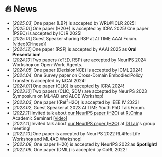 # 🔥 News
- [*2025.03*] One paper (LBP) is accepted by WRL@ICLR 2025!
- [*2025.01*] One paper (H2O+) is accepted by ICRA 2025! One paper (PSEC) is accepted by ICLR 2025!
- [*2025.01*] Guest Speaker sharing RSP at AI TIME AAAI Forum. [[video](https://www.bilibili.com/video/BV1MBc1eBEYJ/?share_source=copy_web&vd_source=76e83556474f5bcdeb4d19a8521c1d7d)(Chinese)]
- [*2024.12*] One paper (RSP) is accepted by AAAI 2025 as **Oral Presentation**!
- [*2024.10*] Two papers (xTED, RSP) are accepted by NeurIPS 2024 Workshop on Open-World Agents.
- [*2024.05*] One paper (DecisionNCE) is accepted by ICML 2024!
- [*2024.04*] One Survey paper on Cross-Domain Embodied Policy Transfer is accepted by IJCAI 2024!
- [*2024.01*] One paper (CLIC) is accepted by ICRA 2024!
- [*2023.10*] Two papers (CLIC, SDM) are accepted by NeurIPS 2023 Symposium on ML4AD and ALOE Workshop!
- [*2023.03*] One paper ((Re)$^2$H2O) is accepted by IEEE IV 2023!
- [*2023.02*] Guest Speaker at 2023 AI TIME Youth PhD Talk Forum.
- [*2022.11*] Invited talk about [our NeurIPS paper (H2O)](https://nips.cc/virtual/2022/poster/54412) at [RLChina](https://rlchina.org/) Academic Seminar! [[video](https://www.bilibili.com/video/BV1c24y1k7dG/?spm_id_from=333.999.0.0&vd_source=9d786508083f588d0e2277de059e0512)]
- [*2022.11*] Invited talk about [our NeurIPS paper (H2O)](https://nips.cc/virtual/2022/poster/54412) at [DI Lab](https://people.iiis.tsinghua.edu.cn/~dilab/)'s group meeting!
- [*2022.10*] One paper is accepted by NeurIPS 2022 RL4RealLife Workshop and ML4AD Workshop!
- [*2022.09*] One paper (H2O) is accepted by NeurIPS 2022 as **Spotlight**!
- [*2022.09*] One paper (DMIL) is accepted by CoRL 2022!
